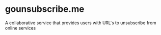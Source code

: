 gounsubscribe.me
================

A collaborative service that provides users with URL's to unsubscribe from online services
